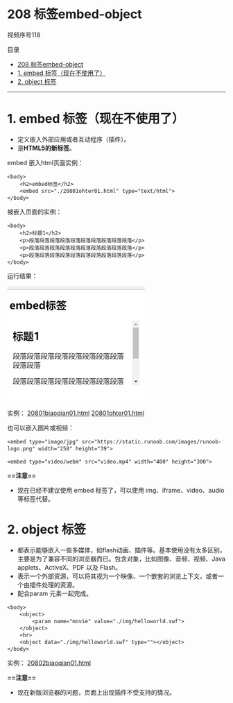 # 208 标签embed-object

视频序号118

目录
- [208 标签embed-object](#208-标签embed-object)
- [1. embed 标签（现在不使用了）](#1-embed-标签现在不使用了)
- [2. object 标签](#2-object-标签)


***

# 1. embed 标签（现在不使用了）

* 定义嵌入外部应用或者互动程序（插件）。
* 是**HTML5的新标签**。



embed 嵌入html页面实例：

```
<body>
    <h2>embed标签</h2>
    <embed src="./20801ohter01.html" type="text/html">
</body>
```

被嵌入页面的实例：

```
<body>
    <h2>标题1</h2>
    <p>段落段落段落段落段落段落段落段落段落段落</p>
    <p>段落段落段落段落段落段落段落段落段落段落</p>
    <p>段落段落段落段落段落段落段落段落段落段落</p>
</body>
```

运行结果：

![2080101](img/2080101.png)

实例： [20801biaoqian01.html](20801biaoqian01.html)  [20801ohter01.html](20801ohter01.html) 

也可以嵌入图片或视频：

```
<embed type="image/jpg" src="https://static.runoob.com/images/runoob-logo.png" width="258" height="39">
```

```
<embed type="video/webm" src="video.mp4" width="400" height="300">
```

**==注意==**

* 现在已经不建议使用 embed 标签了，可以使用 img、iframe、video、audio 等标签代替。



# 2. object 标签

* 都表示能够嵌入一些多媒体，如flash动画、插件等。基本使用没有太多区别，主要是为了兼容不同的浏览器而已。包含对象，比如图像、音频、视频、Java applets、ActiveX、PDF 以及 Flash。
* 表示一个外部资源，可以将其视为一个映像、一个嵌套的浏览上下文，或者一个由插件处理的资源。
* 配合param 元素一起完成。

```
<body>
    <object>
        <param name="movie" value="./img/helloworld.swf">
    </object>
    <hr>
    <object data="./img/helloworld.swf" type=""></object>
</body>
```

实例： [20802biaoqian01.html](20802biaoqian01.html) 

**==注意==**

* 现在新版浏览器的问题，页面上出现插件不受支持的情况。
